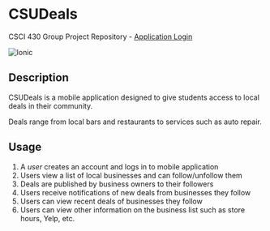 # CSUDeals
CSCI 430 Group Project Repository - [Application Login](https://chicostate.github.io/CSUDeals/www/)

![Ionic][ionicIcon] 

## Description
CSUDeals is a mobile application designed to give students access to local deals in their community.  
  
Deals range from local bars and restaurants to services such as auto repair.  
  
## Usage
1. A _user_ creates an account and logs in to mobile application
2. Users view a list of local businesses and can follow/unfollow them
3. Deals are published by business owners to their followers
4. Users receive notifications of new deals from businesses they follow
5. Users can view recent deals of businesses they follow
6. Users can view other information on the business list such as store hours, Yelp, etc.

[ionicIcon]: https://i.ytimg.com/vi/1Z3oJMHbg50/maxresdefault.jpg "Ionic"
